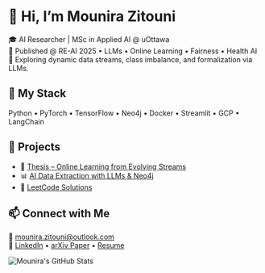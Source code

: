 

<!--
**mouni001/mouni001** is a ✨ _special_ ✨ repository because its `README.md` (this file) appears on your GitHub profile.

Here are some ideas to get you started:

- 🔭 I’m currently working on ...
- 🌱 I’m currently learning ...
- 👯 I’m looking to collaborate on ...
- 🤔 I’m looking for help with ...
- 💬 Ask me about ...
- 📫 How to reach me: ...
- 😄 Pronouns: ...
- ⚡ Fun fact: ...
-->
# 👋 Hi, I’m Mounira Zitouni

🎓 AI Researcher | MSc in Applied AI @ uOttawa  
📜 Published @ RE-AI 2025 • LLMs • Online Learning • Fairness • Health AI  
🧠 Exploring dynamic data streams, class imbalance, and formalization via LLMs.

## 🔧 My Stack
Python • PyTorch • TensorFlow • Neo4j • Docker • Streamlit • GCP • LangChain

## 🚀 Projects
- 🔬 [Thesis – Online Learning from Evolving Streams](https://github.com/mouni001/thesis)
- 📊 [AI Data Extraction with LLMs & Neo4j](https://github.com/mouni001/AI)
- 🧩 [LeetCode Solutions](https://github.com/mouni001/Leetcode)

## 📫 Connect with Me
📧 mounira.zitouni@outlook.com  
🔗 [LinkedIn](https://www.linkedin.com/in/mounira-nihad-zitouni/) • [arXiv Paper](https://arxiv.org/pdf/2411.15898) • [Resume](#)

![Mounira's GitHub Stats](https://github-readme-stats.vercel.app/api?username=mouni001&show_icons=true&theme=dark)
